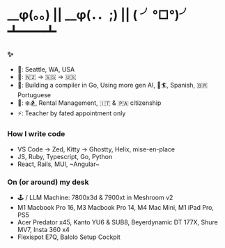 # __φ(。。) || __φ(．．;) || ( ╯°□°)╯ ┻━━┻

### ✨

- 📍: Seattle, WA, USA
- 🏡: 🇳🇿 -> 🇸🇬 -> 🇺🇸
- 🌱: Building a compiler in Go, Using more gen AI, 🌊🏄, Spanish, 🇧🇷 Portuguese
- 💬: ❄️🏂, Rental Management, 🇮🇹 & 🇵🇦 citizenship
- ⚡️: Teacher by fated appointment only

### How I write code

- VS Code -> Zed, Kitty -> Ghostty, Helix, mise-en-place
- JS, Ruby, Typescript, Go, Python
- React, Rails, MUI, ~Angular~

### On (or around) my desk

- 🕹️ / LLM Machine: 7800x3d & 7900xt in Meshroom v2
- M1 Macbook Pro 16, M3 Macbook Pro 14, M4 Mac Mini, M1 iPad Pro, PS5
- Acer Predator x45, Kanto YU6 & SUB8, Beyerdynamic DT 177X, Shure MV7, Insta 360 x4
- Flexispot E7Q, Balolo Setup Cockpit
